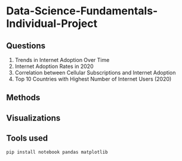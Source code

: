 # Data-Science-Fundamentals-Individual-Project
## Questions
1. Trends in Internet Adoption Over Time
2. Internet Adoption Rates in 2020
3. Correlation between Cellular Subscriptions and Internet Adoption
4. Top 10 Countries with Highest Number of Internet Users (2020)

## Methods
## Visualizations
## Tools used
```bash
pip install notebook pandas matplotlib
```